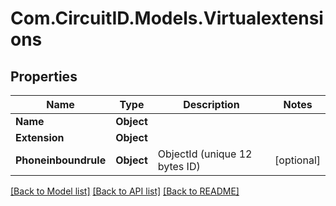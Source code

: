 
# Com.CircuitID.Models.Virtualextensions

## Properties

Name | Type | Description | Notes
------------ | ------------- | ------------- | -------------
**Name** | **Object** |  | 
**Extension** | **Object** |  | 
**Phoneinboundrule** | **Object** | ObjectId (unique 12 bytes ID) | [optional] 

[[Back to Model list]](../README.md#documentation-for-models)
[[Back to API list]](../README.md#documentation-for-api-endpoints)
[[Back to README]](../README.md)

